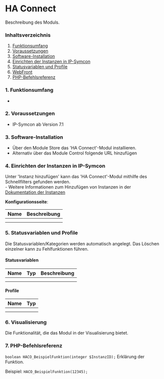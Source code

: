 # HA Connect
Beschreibung des Moduls.

### Inhaltsverzeichnis

1. [Funktionsumfang](#1-funktionsumfang)
2. [Voraussetzungen](#2-voraussetzungen)
3. [Software-Installation](#3-software-installation)
4. [Einrichten der Instanzen in IP-Symcon](#4-einrichten-der-instanzen-in-ip-symcon)
5. [Statusvariablen und Profile](#5-statusvariablen-und-profile)
6. [WebFront](#6-webfront)
7. [PHP-Befehlsreferenz](#7-php-befehlsreferenz)

### 1. Funktionsumfang

*

### 2. Voraussetzungen

- IP-Symcon ab Version 7.1

### 3. Software-Installation

* Über den Module Store das 'HA Connect'-Modul installieren.
* Alternativ über das Module Control folgende URL hinzufügen

### 4. Einrichten der Instanzen in IP-Symcon

 Unter 'Instanz hinzufügen' kann das 'HA Connect'-Modul mithilfe des Schnellfilters gefunden werden.  
	- Weitere Informationen zum Hinzufügen von Instanzen in der [Dokumentation der Instanzen](https://www.symcon.de/service/dokumentation/konzepte/instanzen/#Instanz_hinzufügen)

__Konfigurationsseite__:

Name     | Beschreibung
-------- | ------------------
         |
         |

### 5. Statusvariablen und Profile

Die Statusvariablen/Kategorien werden automatisch angelegt. Das Löschen einzelner kann zu Fehlfunktionen führen.

#### Statusvariablen

Name   | Typ     | Beschreibung
------ | ------- | ------------
       |         |
       |         |

#### Profile

Name   | Typ
------ | -------
       |
       |

### 6. Visualisierung

Die Funktionalität, die das Modul in der Visualisierung bietet.

### 7. PHP-Befehlsreferenz

`boolean HACO_BeispielFunktion(integer $InstanzID);`
Erklärung der Funktion.

Beispiel:
`HACO_BeispielFunktion(12345);`